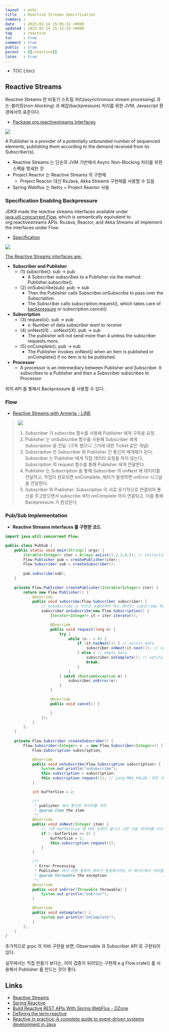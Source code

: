 ```yaml
---
layout  : wiki
title   : Reactive Streams Specification
summary : 
date    : 2023-02-14 15:05:32 +0900
updated : 2023-02-14 15:15:24 +0900
tag     : reactive
toc     : true
comment : true
public  : true
parent  : [[/reactive]]
latex   : true
---
```

* TOC
{:toc}

## Reactive Streams

Reactive Streams 란 비동기 스트림 처리(asynchronous stream processing) 과 논-블러킹(non-blocking) 과 배압(backpressure) 처리를 위한 JVM, Javascript 환경에서의 표준이다. 

- [Package org.reactivestreams Interfaces](https://www.reactive-streams.org/reactive-streams-1.0.4-javadoc/org/reactivestreams/package-summary.html)

![](/resource/wiki/reactive-duality/uml.png)

A Publisher is a provider of a potentially unbounded number of sequenced elements, publishing them according to the demand received from its Subscriber(s).

- Reactive Streams 는 단순히 JVM 기반에서 Async Non-Blocking 처리를 위한 스펙을 명세한 것
- Project Reactor 는 Reactive Streams 의 구현체
  - Project Reactor 대신 RxJava, Akka Streams 구현체를 사용할 수 있음
-  Spring Webflux 는 Netty + Project Reactor 사용

### Specification Enabling Backpressure

JDK9 made the reactive streams interfaces available under [java.util.concurrent.Flow](https://docs.oracle.com/javase/9/docs/api/java/util/concurrent/Flow.html), which is semantically equivalent to org.reactivestreams APIs. RxJava, Reactor, and Akka Streams all implement the interfaces under Flow.

- [Specification](https://github.com/reactive-streams/reactive-streams-jvm#specification)

![](/resource/wiki/reactive-duality/flow.png)

[The Reactive Streams interfaces are:](https://developer.ibm.com/articles/defining-the-term-reactive/)

  - __Subscriber and Publisher__
    - (1) subscribe(): sub -> pub
      - A Subscriber subscribes to a Publisher via the method Publisher.subscribe().
    - (2) onSubscribe(sub): pub -> sub
      - Then the Publisher calls Subscriber.onSubscribe to pass over the Subscription.
      - The Subscriber calls subscription.request(), which takes care of [backpressure](https://baekjungho.github.io/wiki/spring/spring-backpressure/) or subscription.cancel()
  - __Subscription__
    - (3) request(x): sub -> pub
      - x: Number of data subscriber want to receive
    - (4) onNext(i1) .. onNext(iX): pub -> sub
      - The publisher will not send more than 4 unless the subscriber requests more.
    - (5) onComplete(): pub -> sub
      - The Publisher invokes onNext() when an item is published or onComplete() if no item is to be published.
  - __Processor__
    - A processor is an intermediary between Publisher and Subscriber. It subscribes to a Publisher and then a Subscriber subscribes to Processor.

위의 API 를 통해서 Backpressure 를 사용할 수 있다.

### Flow

- [Reactive Streams with Armeria - LINE](https://engineering.linecorp.com/ko/blog/reactive-streams-with-armeria-1/)

> ![](/resource/wiki/reactive-duality/pub-sub-flow.png)
>
> 1. Subscriber 가 subscribe 함수를 사용해 Publisher 에게 구독을 요청.
> 2. Publisher 는 onSubscribe 함수를 사용해 Subscriber 에게 Subscription 을 전달. (구독 했으니 그거에 대한 Ticket 같은 개념)
> 3. Subscription 은 Subscriber 와 Publisher 간 통신의 매개체가 된다. Subscriber 는 Publisher 에게 직접 데이터 요청을 하지 않는다. Subscription 의 request 함수를 통해 Publisher 에게 전달한다.
> 4. Publisher 는 Subscription 을 통해 Subscriber 의 onNext 에 데이터를 전달하고, 작업이 완료되면 onComplete, 에러가 발생하면 onError 시그널을 전달한다.
> 5. Subscriber 와 Publisher, Subscription 이 서로 유기적으로 연결되어 통신을 주고받으면서 subscribe 부터 onComplete 까지 연결되고, 이를 통해 Backpressure 가 완성된다.

### Pub/Sub Implementation

- __Reactive Streams interfaces 를 구현한 코드__

```java
import java.util.concurrent.Flow;

public class PubSub {
    public static void main(String[] args) {
        Iterable<Integer> iter = Arrays.asList(1,2,3,4,5); // Collection Data
        Flow.Publisher pub = createPublisher(iter);
        Flow.Subscriber sub = createSubscriber();
        
        pub.subscribe(sub);
    }
    
    private Flow.Publisher createPublisher(Iterable<Integer> iter) {
        return new Flow.Publisher() {
            @Override
            public void subscribe(Flow.Subscriber subscriber) {
                // onSubscribe 는 무조건 호출되어야 하는 메서드: subscribe 하는 즉시 호출해줘야 함
                subscriber.onSubscribe(new Flow.Subscription() {
                    Iterator<Integer> it = iter.iterator();

                    @Override
                    public void request(long n) {
                        try {
                            while (n-- > 0) {
                                if (it.hasNext()) { // exists data
                                    subscriber.onNext(it.next()); // notify
                                } else { // empty data
                                    subscriber.onComplete(); // notify complete
                                    break;
                                }
                            }
                        } catch (RuntimeException e) {
                            subscriber.onError(e);
                        }
                    }

                    @Override
                    public void cancel() {

                    }
                });
            }
        };
    }
    
    private Flow.Subscriber createSubscriber() {
        Flow.Subscriber<Integer> s  = new Flow.Subscriber<Integer>() {
            Flow.Subscription subscription;

            @Override
            public void onSubscribe(Flow.Subscription subscription) { 
                System.out.println("onSubscribe");
                this.subscription = subscription;
                this.subscription.request(1); // Long.MAX_VALUE: 모든 데이터 다 받기
            }

            int bufferSize = 2;

            /**
             * publisher 에서 통지한 데이터를 처리
             * @param item the item
             */
            @Override
            public void onNext(Integer item) {
                // 기존 bufferSize 에 대한 요청이 끝나고 나면 다음 데이터를 다시 요청
                if (--bufferSize <= 0) {
                    bufferSize = 2;
                    this.subscription.request(2); 
                }
            }

            /**
             * Error Processing
             * Publisher 에서 어떤 종류의 에러가 발생하더라도 이 메서드에서 처리함
             * @param throwable the exception
             */
            @Override
            public void onError(Throwable throwable) {
                System.out.println("onError");
            }

            @Override
            public void onComplete() {
                System.out.println("onComplete");
            }
        };
    }
}
```

추가적으로 grpc 의 자바 구현을 보면, Observable 과 Subscriber API 로 구현되어있다.

실무에서는 직접 만들기 보다는, 이미 검증이 되어있는 구현체 e.g Flow.crate() 를 사용해서 Publisher 를 만드는 것이 좋다.

## Links

- [Reactive Streams](https://www.reactive-streams.org/)
- [Spring Reactive](https://spring.io/reactive)
- [Build Reactive REST APIs With Spring WebFlux - DZone](https://dzone.com/articles/build-reactive-rest-apis-with-spring-webflux)
- [Defining the term reactive](https://developer.ibm.com/articles/defining-the-term-reactive/)
- [Reactive in practice: A complete guide to event-driven systems development in Java](https://developer.ibm.com/series/reactive-in-practice/)